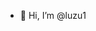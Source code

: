 - 👋 Hi, I’m @luzu1

<!---
luzu1/luzu1 is a ✨ special ✨ repository because its `README.md` (this file) appears on your GitHub profile.
You can click the Preview link to take a look at your changes.
--->
